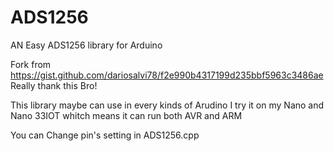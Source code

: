 # ADS1256
AN Easy ADS1256 library for Arduino

Fork from https://gist.github.com/dariosalvi78/f2e990b4317199d235bbf5963c3486ae
Really thank this Bro!

This library maybe can use in every kinds of Arudino
  I try it on my Nano and Nano 33IOT
  whitch means it can run both AVR and ARM

You can Change pin's setting in ADS1256.cpp

